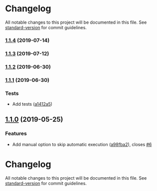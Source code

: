 # Changelog

All notable changes to this project will be documented in this file. See [standard-version](https://github.com/conventional-changelog/standard-version) for commit guidelines.

### [1.1.4](https://github.com/simoneb/axios-hooks/compare/v1.1.3...v1.1.4) (2019-07-14)



### [1.1.3](https://github.com/simoneb/axios-hooks/compare/v1.1.2...v1.1.3) (2019-07-12)



### [1.1.2](https://github.com/simoneb/axios-hooks/compare/v1.1.1...v1.1.2) (2019-06-30)



### [1.1.1](https://github.com/simoneb/axios-hooks/compare/v1.1.0...v1.1.1) (2019-06-30)


### Tests

* Add tests ([a1412a5](https://github.com/simoneb/axios-hooks/commit/a1412a5))



## [1.1.0](https://github.com/simoneb/axios-hooks/compare/v1.0.1...v1.1.0) (2019-05-25)

### Features

- Add manual option to skip automatic execution ([a98fba2](https://github.com/simoneb/axios-hooks/commit/a98fba2)), closes [#6](https://github.com/simoneb/axios-hooks/issues/6)

# Changelog

All notable changes to this project will be documented in this file. See [standard-version](https://github.com/conventional-changelog/standard-version) for commit guidelines.
